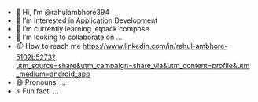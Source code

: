 - 👋 Hi, I’m @rahulambhore394
- 👀 I’m interested in Application Development 
- 🌱 I’m currently learning jetpack compose 
- 💞️ I’m looking to collaborate on ...
- 📫 How to reach me https://www.linkedin.com/in/rahul-ambhore-5102b5273?utm_source=share&utm_campaign=share_via&utm_content=profile&utm_medium=android_app
- 😄 Pronouns: ...
- ⚡ Fun fact: ...

<!---
rahulambhore394/rahulambhore394 is a ✨ special ✨ repository because its `README.md` (this file) appears on your GitHub profile.
You can click the Preview link to take a look at your changes.
--->
